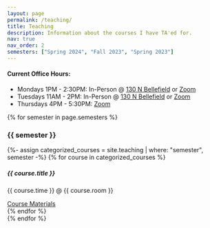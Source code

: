 ```yaml
---
layout: page
permalink: /teaching/
title: Teaching
description: Information about the courses I have TA'ed for.
nav: true
nav_order: 2
semesters: ["Spring 2024", "Fall 2023", "Spring 2023"]
---
```


<h4>Current Office Hours:</h4>
<ul>
    <li>Mondays 1PM - 2:30PM: In-Person @ <a href="/130n">130 N Bellefield</a> or <a href="https://pitt.zoom.us/j/92691220005">Zoom</a></li>
    <li>Tuesdays 11AM - 2PM: In-Person @ <a href="/130n">130 N Bellefield</a> or <a href="https://pitt.zoom.us/j/92691220005">Zoom</a></li>
    <li>Thursdays 4PM - 5:30PM: <a href="https://pitt.zoom.us/j/92691220005">Zoom</a></li>
</ul>

<div class="teaching">
{% for semester in page.semesters %}
    <div class="semester mb-5">
        <h3>{{ semester }}</h3>
        {%- assign categorized_courses = site.teaching | where: "semester", semester -%}
        {% for course in categorized_courses %}
            <div class="card mt-3 p-3">
                <h5>{{ course.title }}</h5>
                <p>{{ course.time }} @ {{ course.room }}</p>
                <a class="btn btn-primary" href="{{ course.url | relative_url }}" role="button">Course Materials</a>
            </div>
        {% endfor %}
    </div>
{% endfor %}
</div>